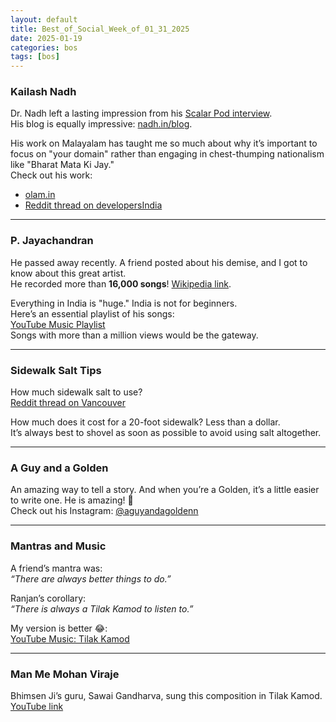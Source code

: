 ```yaml
---
layout: default
title: Best_of_Social_Week_of_01_31_2025
date: 2025-01-19
categories: bos
tags: [bos]
---
```


### Kailash Nadh
Dr. Nadh left a lasting impression from his [Scalar Pod interview](https://youtu.be/Aawk_wg_VYY?si=5ASDGZfpKowt9uDv).  
His blog is equally impressive: [nadh.in/blog](https://nadh.in/blog/).  

His work on Malayalam has taught me so much about why it’s important to focus on "your domain" rather than engaging in chest-thumping nationalism like "Bharat Mata Ki Jay."  
Check out his work:  
- [olam.in](https://olam.in/)  
- [Reddit thread on developersIndia](https://www.reddit.com/r/developersIndia/s/uoTA4mVNSU)  

---

### P. Jayachandran
He passed away recently. A friend posted about his demise, and I got to know about this great artist.  
He recorded more than **16,000 songs**! [Wikipedia link](https://en.wikipedia.org/wiki/P._Jayachandran).  

Everything in India is "huge." India is not for beginners.  
Here’s an essential playlist of his songs:  
[YouTube Music Playlist](https://music.youtube.com/playlist?list=RDCLAK5uy_lsMEv3kZThF07dQf2rS_PV2QSNTN6XRQQ&playnext=1&si=O8gUePqsWzodC9Qu)  
Songs with more than a million views would be the gateway.  

---

### Sidewalk Salt Tips
How much sidewalk salt to use?  
[Reddit thread on Vancouver](https://www.reddit.com/r/vancouver/s/d13Ip8X2pa)  

How much does it cost for a 20-foot sidewalk? Less than a dollar.  
It’s always best to shovel as soon as possible to avoid using salt altogether.  

---

### A Guy and a Golden
An amazing way to tell a story. And when you’re a Golden, it’s a little easier to write one. He is amazing! 🤩  
Check out his Instagram: [@aguyandagoldenn](https://www.instagram.com/aguyandagoldenn/)  

---

### Mantras and Music
A friend’s mantra was:  
*“There are always better things to do.”*  

Ranjan’s corollary:  
*“There is always a Tilak Kamod to listen to.”*  

My version is better 😂:  
[YouTube Music: Tilak Kamod](https://music.youtube.com/watch?v=uqZWuP-y9NM&si=2eKHyNUJVgmpnbGe)  

---

### Man Me Mohan Viraje
Bhimsen Ji’s guru, Sawai Gandharva, sung this composition in Tilak Kamod.  
[YouTube link](https://youtu.be/dG3zKskjJXM?si=NgGxaLqjrKBf0Eqb)